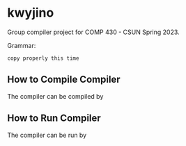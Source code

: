 # kwyjino
Group compiler project for COMP 430 - CSUN Spring 2023.

Grammar:
```
copy properly this time
```

## How to Compile Compiler

The compiler can be compiled by

## How to Run Compiler

The compiler can be run by
